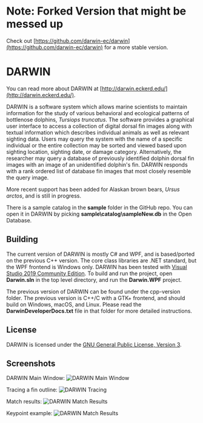 # Note: Forked Version that might be messed up
Check out [https://github.com/darwin-ec/darwin](https://github.com/darwin-ec/darwin) for a more stable version.

# DARWIN

You can read more about DARWIN at [http://darwin.eckerd.edu/](http://darwin.eckerd.edu/).

DARWIN is a software system which allows marine scientists to maintain information for the study of various behavioral and ecological patterns of bottlenose dolphins, *Tursiops truncatus*. The software provides a graphical user interface to access a collection of digital dorsal fin images along with textual information which describes individual animals as well as relevant sighting data. Users may query the system with the name of a specific individual or the entire collection may be sorted and viewed based upon sighting location, sighting date, or damage category. Alternatively, the researcher may query a database of previously identified dolphin dorsal fin images with an image of an unidentified dolphin's fin. DARWIN responds with a rank ordered list of database fin images that most closely resemble the query image.

More recent support has been added for Alaskan brown bears, *Ursus arctos*, and is still in progress.

There is a sample catalog in the **sample** folder in the GitHub repo.  You can open it in DARWIN by picking **sample\catalog\sampleNew.db** in the Open Database.

## Building

The current version of DARWIN is mostly C# and WPF, and is based/ported on the previous C++ version.  The core class libraries are .NET standard, but the WPF frontend is Windows only.  DARWIN has been tested with [Visual Studio 2019 Community Edition](https://visualstudio.microsoft.com/).  To build and run the project, open **Darwin.sln** in the top level directory, and run the **Darwin.WPF** project.

The previous version of DARWIN can be found under the cpp-version folder.  The previous version is C++/C with a GTK+ frontend, and should build on Windows, macOS, and Linux.  Please read the **DarwinDeveloperDocs.txt** file in that folder for more detailed instructions.

## License

DARWIN is licensed under the [GNU General Public License, Version 3](https://www.gnu.org/licenses/gpl-3.0.html).

## Screenshots

DARWIN Main Window:
<img src="https://github.com/darwin-group/darwin/raw/master/screenshots/DARWIN_MainWindow.jpg" alt="DARWIN Main Window">

Tracing a fin outline:
<img src="https://github.com/darwin-group/darwin/raw/master/screenshots/DARWIN_TraceWindow.jpg" alt="DARWIN Tracing">

Match results:
<img src="https://github.com/darwin-group/darwin/raw/master/screenshots/DARWIN_MatchResults.jpg" alt="DARWIN Match Results">

Keypoint example:
<img src="https://github.com/darwin-group/darwin/raw/master/screenshots/DARWIN_Bear_Keypoints.jpg" alt="DARWIN Match Results">